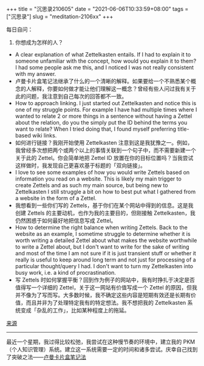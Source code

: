 +++
title = "沉思录210605"
date = "2021-06-06T10:33:59+08:00"
tags = ["沉思录"]
slug = "meditation-2106xx"
+++

每日自问：

1. 你想成为怎样的人？

- A clear explanation of what Zettelkasten entails. If I had to explain it to someone unfamiliar with the concept, how would you explain it to them? I had some people ask me this, and I noticed I was not really consistent with my answer.
- 卢曼卡片盒笔记法继承了什么的一个清晰的解释。如果要给一个不熟悉某个概念的人解释，你要如何做才能让他们理解这一概念？曾经有些人问过我有关于此的问题，我注意到自己每次的回答都不一致。
- How to approach linking. I just started out Zettelkasten and notice this is one of my struggle points. For example I have had multiple times where I wanted to relate 2 or more things in a sentence without having a Zettel about the relation, do you the simply put the ID behind the terms you want to relate? When I tried doing that, I found myself preferring title-based wiki links.
- 如何进行链接？我刚开始使用 Zettelkasten 注意到这是我犹豫之一。例如，我曾经多次想把两个或两个以上的事情关联到一个句子中，而不需要新建一个关于此的 Zettel。你会简单地把 Zettel ID 放置在你的目标位置吗？当我尝试这样做时，我发现自己更喜欢基于标题的「双向链接」。
- I love to see some examples of how you would write Zettels based on information you read on a website. This is likely my main trigger to create Zettels and as such my main source, but being new to Zettelkasten I still struggle a bit on how to best put what I gathered from a website in the form of a Zettel.
- 我想看到一些你们写的 Zettels，基于你们在某个网站中得到的信息。这是我创建 Zettels 的主要动机，也作为我的主要目的，但刚接触 Zettelkasten，我仍然困惑于如何最好地把信息写成 Zettel。
- How to determine the right balance when writing Zettels. Back to the website as an example, I sometime struggle to determine whether it is worth writing a detailed Zettel about what makes the website worthwhile to write a Zettel about, but I don't want to write for the sake of writing and most of the time I am not sure if it is just transient stuff or whether it really is useful to keep around long term and not just for processing of a particular thought/query I had. I don't want to turn my Zettelkasten into busy work, i.e. a kind of procrastination.
- 写 Zettels 时如何掌握平衡？回到作为例子的网站中，我有时挣扎于决定是否值得写一个详细的 Zettel，关于这一网站有价值写成一个 Zettel 的原因，但我并不像为了写而写。大多数时候，我不确定这些内容是短期有效还是长期有价值，而且并非为了处理特定我有的特定想法。我不想把我的 Zettelkasten 系统变成「杂乱的工作」，比如某种程度上的拖延。

[来源](https://forum.zettelkasten.de/discussion/comment/5925/#Comment_5925)

---

最近一个星期，我过得比较松弛，我尝试在这种慢节奏的环境中，建立我的 PKM（个人知识管理）系统。建立这一系统需要一定的时间和诸多尝试。庆幸自己找到了突破之法——[卢曼卡片盒笔记法](https://zettelkasten.de/introduction/zh/)
